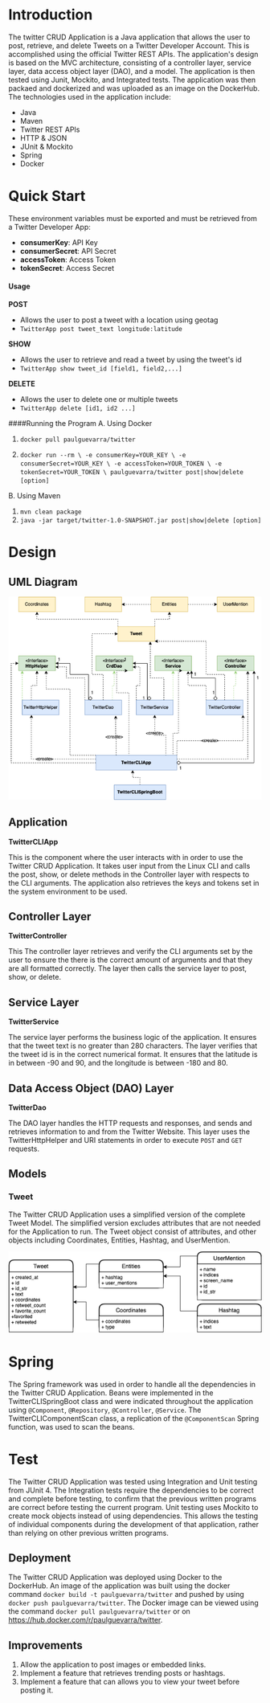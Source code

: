 # Introduction
The twitter CRUD Application is a Java application that allows the user to post, retrieve, and delete Tweets on a Twitter Developer Account. This is accomplished using the official Twitter REST APIs. The application's design is based on the MVC architecture, consisting of a controller layer, service layer, data access object layer (DAO), and a model. The application is then tested using Junit, Mockito, and Integrated tests. The application was then packaed and dockerized and was uploaded as an image on the DockerHub. The technologies used in the application include:

- Java
- Maven
- Twitter REST APIs
- HTTP & JSON
- JUnit & Mockito
- Spring 
- Docker

# Quick Start
These environment variables must be exported and must be retrieved from a Twitter Developer App:
- **consumerKey**: API Key
- **consumerSecret**: API Secret
- **accessToken**: Access Token
- **tokenSecret**: Access Secret

#### Usage

**POST**
- Allows the user to post a tweet with a location using geotag
- `TwitterApp post tweet_text longitude:latitude`

**SHOW**
- Allows the user to retrieve and  read a tweet by using the tweet's id
- `TwitterApp show tweet_id [field1, field2,...]`

**DELETE**
- Allows the user to delete one or multiple tweets
- `TwitterApp delete [id1, id2 ...]` 

####Running the Program
A. Using Docker

1. `docker pull paulguevarra/twitter`

2. `docker run --rm \
   -e consumerKey=YOUR_KEY \
   -e consumerSecret=YOUR_KEY \
   -e accessToken=YOUR_TOKEN \
   -e tokenSecret=YOUR_TOKEN \
    paulguevarra/twitter post|show|delete [option]`

B. Using Maven

1. `mvn clean package`
2. `java -jar target/twitter-1.0-SNAPSHOT.jar post|show|delete [option]`
# Design

## UML Diagram
![UML_diagram](./assets/UML_diagram.png)
## Application
**TwitterCLIApp**

This is the component where the user interacts with in order to use the Twitter CRUD Application. It takes user input from the Linux CLI and calls the post, show, or delete methods in the Controller layer with respects to the CLI arguments. The application also retrieves the keys and tokens set in the system environment to be used.
## Controller Layer
**TwitterController**

This The controller layer retrieves and verify the CLI arguments set by the user to ensure the there is the correct amount of arguments and that they are all formatted correctly. The layer then calls the service layer to post, show, or delete.
## Service Layer
**TwitterService**

The service layer performs the business logic of the application. It ensures that the tweet text is no greater than 280 characters. The layer verifies that the tweet id is in the correct numerical format. It ensures that the latitude is in between -90 and 90, and the longitude is between -180 and 80.
## Data Access Object (DAO) Layer
**TwitterDao**

The DAO layer handles the HTTP requests and responses, and sends and retrieves information to and from the Twitter Website. This layer uses the TwitterHttpHelper and URI statements in order to execute `POST` and `GET` requests. 
## Models

### Tweet

The Twitter CRUD Application uses a simplified version of the complete Tweet Model. The simplified version excludes attributes that are not needed for the Application to run. The Tweet object consist of attributes, and other objects including Coordinates, Entities, Hashtag, and UserMention.

![ER_diagram](./assets/ER_diagram.png)

# Spring
The Spring framework was used in order to handle all the dependencies in the Twitter CRUD Application. Beans were implemented in the TwitterCLISpringBoot class and were indicated throughout the application using `@Component`, `@Repository`, `@Controller`, `@Service`. The TwitterCLIComponentScan class, a replication of the `@ComponentScan` Spring function, was used to scan the beans. 
# Test
The Twitter CRUD Application was tested using Integration and Unit testing from JUnit 4. The Integration tests require the dependencies to be correct and complete before testing, to confirm that the previous written programs are correct before testing the current program. Unit testing uses Mockito to create mock objects instead of using dependencies. This allows the testing of individual components during the development of that application, rather than relying on other previous written programs. 
## Deployment
The Twitter CRUD Application was deployed using Docker to the DockerHub. An image of the application was built using the docker command `docker build -t paulguevarra/twitter` and pushed by using `docker push paulguevarra/twitter`. The Docker image can be viewed using the command `docker pull paulguevarra/twitter` or on https://hub.docker.com/r/paulguevarra/twitter. 
## Improvements
1. Allow the application to post images or embedded links. 
2. Implement a feature that retrieves trending posts or hashtags. 
3. Implement a feature that can allows you to view your tweet before posting it. 
